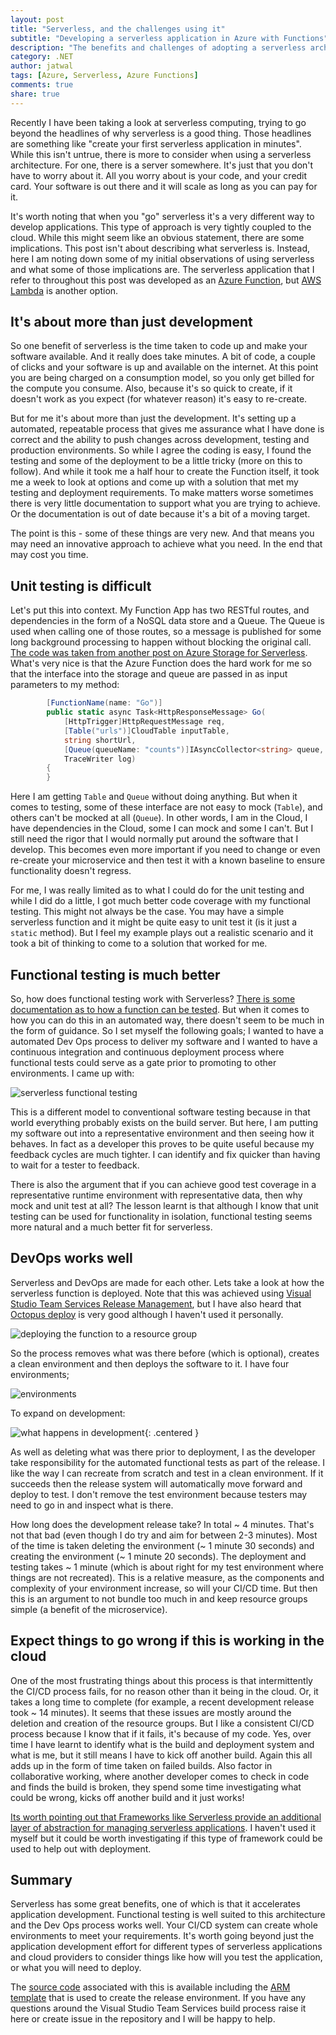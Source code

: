```yaml
---
layout: post
title: "Serverless, and the challenges using it"
subtitle: "Developing a serverless application in Azure with Functions"
description: "The benefits and challenges of adopting a serverless architecture in the software development life cycle"
category: .NET
author: jatwal
tags: [Azure, Serverless, Azure Functions]
comments: true
share: true
---
```


Recently I have been taking a look at serverless computing, trying to go beyond the headlines of why serverless is a good thing. Those headlines are something like "create your first serverless application in minutes". While this isn't untrue, there is more to consider when using a serverless architecture. For one, there is a server somewhere. It's just that you don't have to worry about it. All you worry about is your code, and your credit card. Your software is out there and it will scale as long as you can pay for it.

It's worth noting that when you "go" serverless it's a very different way to develop applications. This type of approach is very tightly coupled to the cloud. While this might seem like an obvious statement, there are some implications. This post isn't about describing what serverless is. Instead, here I am noting down some of my initial observations of using serverless and what some of those implications are. The serverless application that I refer to throughout this post was developed as an [Azure Function](https://azure.microsoft.com/en-gb/services/functions/), but [AWS Lambda](https://aws.amazon.com/lambda/) is another option.

## It's about more than just development

So one benefit of serverless is the time taken to code up and make your software available. And it really does take minutes. A bit of code, a couple of clicks and your software is up and available on the internet. At this point you are being charged on a consumption model, so you only get billed for the compute you consume. Also, because it's so quick to create, if it doesn't work as you expect (for whatever reason) it's easy to re-create.

But for me it's about more than just the development. It's setting up a automated, repeatable process that gives me assurance what I have done is correct and the ability to push changes across development, testing and production environments. So while I agree the coding is easy, I found the testing and some of the deployment to be a little tricky (more on this to follow). And while it took me a half hour to create the Function itself, it took me a week to look at options and come up with a solution that met my testing and deployment requirements. To make matters worse sometimes there is very little documentation to support what you are trying to achieve. Or the documentation is out of date because it's a bit of a moving target.

The point is this - some of these things are very new. And that means you may need an innovative approach to achieve what you need. In the end that may cost you time.

## Unit testing is difficult

Let's put this into context. My Function App has two RESTful routes, and dependencies in the form of a NoSQL data store and a Queue. The Queue is used when calling one of those routes, so a message is published for some long background processing to happen without blocking the original call. [The code was taken from another post on Azure Storage for Serverless](https://blogs.msdn.microsoft.com/webdev/2018/01/25/azure-storage-for-serverless-net-apps-in-minutes/). What's very nice is that the Azure Function does the hard work for me so that the interface into the storage and queue are passed in as input parameters to my method:

```C#
        [FunctionName(name: "Go")]
        public static async Task<HttpResponseMessage> Go(
            [HttpTrigger]HttpRequestMessage req,
            [Table("urls")]CloudTable inputTable,
            string shortUrl,
            [Queue(queueName: "counts")]IAsyncCollector<string> queue,
            TraceWriter log)
        {
        }
```

Here I am getting `Table` and `Queue` without doing anything. But when it comes to testing, some of these interface are not easy to mock (`Table`), and others can't be mocked at all (`Queue`). In other words, I am in the Cloud, I have dependencies in the Cloud, some I can mock and some I can't. But I still need the rigor that I would normally put around the software that I develop. This becomes even more important if you need to change or even re-create your microservice and then test it with a known baseline to ensure functionality doesn't regress.

For me, I was really limited as to what I could do for the unit testing and while I did do a little, I got much better code coverage with my functional testing. This might not always be the case. You may have a simple serverless function and it might be quite easy to unit test it (is it just a `static` method). But I feel my example plays out a realistic scenario and it took a bit of thinking to come to a solution that worked for me.

## Functional testing is much better

So, how does functional testing work with Serverless? [There is some documentation as to how a function can be tested](https://docs.microsoft.com/en-us/azure/azure-functions/functions-test-a-function). But when it comes to how you can do this in an automated way, there doesn't seem to be much in the form of guidance. So I set myself the following goals; I wanted to have a automated Dev Ops process to deliver my software and I wanted to have a continuous integration and continuous deployment process where functional tests could serve as a gate prior to promoting to other environments. I came up with:

![serverless functional testing](/images/2018-02-21-serverless-and-using-it/serverless.png)

This is a different model to conventional software testing because in that world everything probably exists on the build server. But here, I am putting my software out into a representative environment and then seeing how it behaves. In fact as a developer this proves to be quite useful because my feedback cycles are much tighter. I can identify and fix quicker than having to wait for a tester to feedback.

There is also the argument that if you can achieve good test coverage in a representative runtime environment with representative data, then why mock and unit test at all? The lesson learnt is that although I know that unit testing can be used for functionality in isolation, functional testing seems more natural and a much better fit for serverless.

## DevOps works well

Serverless and DevOps are made for each other. Lets take a look at how the serverless function is deployed. Note that this was achieved using [Visual Studio Team Services Release Management](https://www.visualstudio.com/team-services/), but I have also heard that [Octopus deploy](https://octopus.com/) is very good although I haven't used it personally.

![deploying the function to a resource group](/images/2018-02-21-serverless-and-using-it/deployment.png)

So the process removes what was there before (which is optional), creates a clean environment and then deploys the software to it. I have four environments; 

![environments](/images/2018-02-21-serverless-and-using-it/env.png)

To expand on development:

![what happens in development](/images/2018-02-21-serverless-and-using-it/dev.png){: .centered }

As well as deleting what was there prior to deployment, I as the developer take responsibility for the automated functional tests as part of the release. I like the way I can recreate from scratch and test in a clean environment. If it succeeds then the release system will automatically move forward and deploy to test. I don't remove the test environment because testers may need to go in and inspect what is there.

How long does the development release take? In total ~ 4 minutes. That's not that bad (even though I do try and aim for between 2-3 minutes). Most of the time is taken deleting the environment (~ 1 minute 30 seconds) and creating the environment (~ 1 minute 20 seconds). The deployment and testing takes ~ 1 minute (which is about right for my test environment where things are not recreated). This is a relative measure, as the components and complexity of your environment increase, so will your CI/CD time. But then this is an argument to not bundle too much in and keep resource groups simple (a benefit of the microservice).

## Expect things to go wrong if this is working in the cloud

One of the most frustrating things about this process is that intermittently the CI/CD process fails, for no reason other than it being in the cloud. Or, it takes a long time to complete (for example, a recent development release took ~ 14 minutes). It seems that these issues are mostly around the deletion and creation of the resource groups. But I like a consistent CI/CD process because I know that if it fails, it's because of my code. Yes, over time I have learnt to identify what is the build and deployment system and what is me, but it still means I have to kick off another build. Again this all adds up in the form of time taken on failed builds. Also factor in collaborative working, where another developer comes to check in code and finds the build is broken, they spend some time investigating what could be wrong, kicks off another build and it just works! 

[Its worth pointing out that Frameworks like Serverless provide an additional layer of abstraction for managing serverless applications](https://serverless.com/learn/). I haven't used it myself but it could be worth investigating if this type of framework could be used to help out with deployment.

## Summary

Serverless has some great benefits, one of which is that it accelerates application development. Functional testing is well suited to this architecture and the Dev Ops process works well. Your CI/CD system can create whole environments to meet your requirements. It's worth going beyond just the application development effort for different types of serverless applications and cloud providers to consider things like how will you test the application, or what you will need to deploy.

The [source code](https://github.com/jsacapdev/serverless-n-storage) associated with this is available including the [ARM template](https://github.com/jsacapdev/serverless-n-storage/blob/master/src/AzureResourceGroup/Templates/ShortLink.json) that is used to create the release environment. If you have any questions around the Visual Studio Team Services build process raise it here or create issue in the repository and I will be happy to help.
